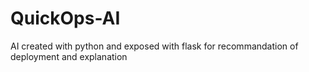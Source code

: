 # QuickOps-AI
AI created with python and exposed with flask for recommandation of deployment and explanation
